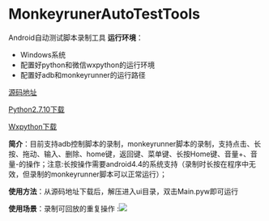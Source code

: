 # MonkeyrunerAutoTestTools
Android自动测试脚本录制工具
**运行环境**：
- Windows系统 
- 配置好python和微信wxpython的运行环境
- 配置好adb和monkeyrunner的运行路径

 [源码地址](https://github.com/aizaimenghuangu/MonkeyrunerAutoTestTools)

 [Python2.7.10下载](https://www.python.org/downloads/release/python-2710/)
  
 [Wxpython下载](http://www.wxpython.org/download.php#msw)

**简介**：目前支持adb控制脚本的录制，monkeyrunner脚本的录制，支持点击、长按、拖动、输入、删除、home键，返回键、菜单键、长按Home键、音量+、音量-的操作；注意:长按操作需要android4.4的系统支持（录制时长按在程序中无效，但录制的monkeyrunner脚本可以正常运行）；

**使用方法**：从源码地址下载后，解压进入ui目录，双击Main.pyw即可运行

**使用场景**：录制可回放的重复操作
:![][image-1] 

[image-1]:	res/startPage.png